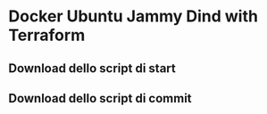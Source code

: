 # Docker Ubuntu Jammy Dind with Terraform

## Download dello script di start

## Download dello script di commit